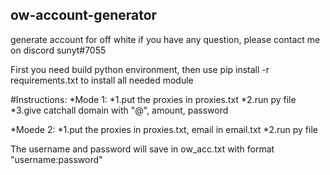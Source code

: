## ow-account-generator
generate account for off white
if you have any question, please contact me on discord sunyt#7055

First you need build python environment, then use pip install -r requirements.txt to install all needed module

#Instructions:
*Mode 1: 
        *1.put the proxies in proxies.txt
        *2.run py file
        *3.give catchall domain with "@", amount, password
        
*Moede 2:
        *1.put the proxies in proxies.txt, email in email.txt
        *2.run py file
        
The username and password will save in ow_acc.txt with format "username:password"
